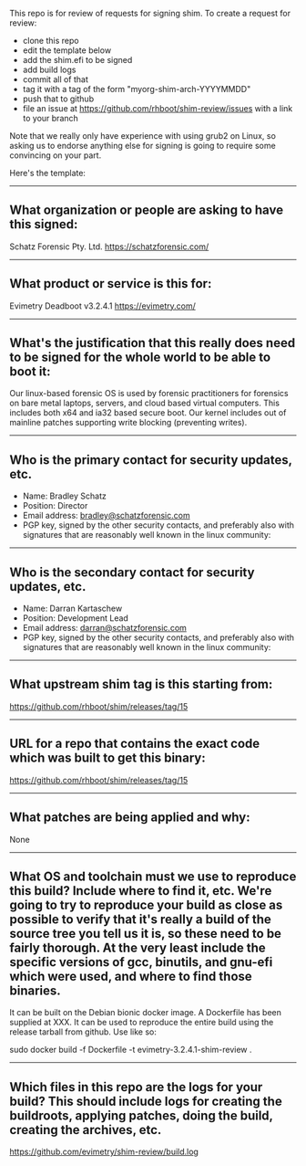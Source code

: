 This repo is for review of requests for signing shim.  To create a request for review:

- clone this repo
- edit the template below
- add the shim.efi to be signed
- add build logs
- commit all of that
- tag it with a tag of the form "myorg-shim-arch-YYYYMMDD"
- push that to github
- file an issue at https://github.com/rhboot/shim-review/issues with a link to your branch

Note that we really only have experience with using grub2 on Linux, so asking
us to endorse anything else for signing is going to require some convincing on
your part.

Here's the template:

-------------------------------------------------------------------------------
What organization or people are asking to have this signed:
-------------------------------------------------------------------------------
Schatz Forensic Pty. Ltd. https://schatzforensic.com/

-------------------------------------------------------------------------------
What product or service is this for:
-------------------------------------------------------------------------------
Evimetry Deadboot v3.2.4.1 https://evimetry.com/

-------------------------------------------------------------------------------
What's the justification that this really does need to be signed for the whole world to be able to boot it:
-------------------------------------------------------------------------------
Our linux-based forensic OS is used by forensic practitioners for forensics on bare metal 
laptops, servers, and cloud based virtual computers. This includes both x64 and ia32 based 
secure boot. Our kernel includes out of mainline patches supporting write blocking (preventing writes).

-------------------------------------------------------------------------------
Who is the primary contact for security updates, etc.
-------------------------------------------------------------------------------
- Name: Bradley Schatz
- Position: Director
- Email address: bradley@schatzforensic.com
- PGP key, signed by the other security contacts, and preferably also with signatures that are reasonably well known in the linux community:

-------------------------------------------------------------------------------
Who is the secondary contact for security updates, etc.
-------------------------------------------------------------------------------
- Name: Darran Kartaschew
- Position: Development Lead
- Email address: darran@schatzforensic.com
- PGP key, signed by the other security contacts, and preferably also with signatures that are reasonably well known in the linux community:

-------------------------------------------------------------------------------
What upstream shim tag is this starting from:
-------------------------------------------------------------------------------
https://github.com/rhboot/shim/releases/tag/15

-------------------------------------------------------------------------------
URL for a repo that contains the exact code which was built to get this binary:
-------------------------------------------------------------------------------
https://github.com/rhboot/shim/releases/tag/15

-------------------------------------------------------------------------------
What patches are being applied and why:
-------------------------------------------------------------------------------
None

-------------------------------------------------------------------------------
What OS and toolchain must we use to reproduce this build?  Include where to find it, etc.  We're going to try to reproduce your build as close as possible to verify that it's really a build of the source tree you tell us it is, so these need to be fairly thorough. At the very least include the specific versions of gcc, binutils, and gnu-efi which were used, and where to find those binaries.
-------------------------------------------------------------------------------
It can be built on the Debian bionic docker image. A Dockerfile has been supplied at XXX. It can be used to reproduce the entire build using the release tarball from github. Use like so:

sudo docker build -f Dockerfile -t evimetry-3.2.4.1-shim-review .

-------------------------------------------------------------------------------
Which files in this repo are the logs for your build?   This should include logs for creating the buildroots, applying patches, doing the build, creating the archives, etc.
-------------------------------------------------------------------------------
https://github.com/evimetry/shim-review/build.log


